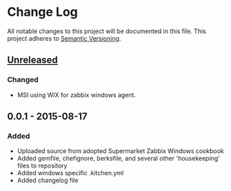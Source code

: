 # Change Log
All notable changes to this project will be documented in this file.
This project adheres to [Semantic Versioning](http://semver.org/).

## [Unreleased][unreleased]
### Changed
- MSI using WIX for zabbix windows agent.

## 0.0.1 - 2015-08-17
### Added
- Uploaded source from adopted Supermarket Zabbix Windows cookbook
- Added gemfile, chefignore, berksfile, and several other 'housekeeping' files to repository
- Added windows specific .kitchen.yml
- Added changelog file

[unreleased]: https://github.com/olivierlacan/keep-a-changelog/compare/v0.0.2...HEAD
[0.0.2]: https://github.com/thomasvincent/zabbix_windows_chef/compare/v0.0.1...v0.0.2
